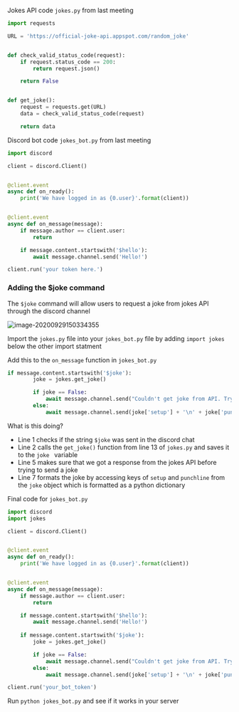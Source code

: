Jokes API code `jokes.py` from last meeting 
```python
import requests

URL = 'https://official-joke-api.appspot.com/random_joke'


def check_valid_status_code(request):
    if request.status_code == 200:
        return request.json()

    return False


def get_joke():
    request = requests.get(URL)
    data = check_valid_status_code(request)

    return data
```
Discord bot code `jokes_bot.py` from last meeting 
```python
import discord

client = discord.Client()


@client.event
async def on_ready():
    print('We have logged in as {0.user}'.format(client))


@client.event
async def on_message(message):
    if message.author == client.user:
        return

    if message.content.startswith('$hello'):
        await message.channel.send('Hello!')

client.run('your token here.')
```



### Adding the $joke command

The `$joke` command will allow users to request a joke from jokes API through the discord channel

![image-20200929150334355](notes.assets/image-20200929150334355.png)

Import the `jokes.py` file into your `jokes_bot.py` file by adding `import jokes` below the other import statment 

Add this to the `on_message` function in `jokes_bot.py`

```python
if message.content.startswith('$joke'):
        joke = jokes.get_joke()

        if joke == False:
            await message.channel.send("Couldn't get joke from API. Try again later.")
        else:
            await message.channel.send(joke['setup'] + '\n' + joke['punchline'])
```

What is this doing? 

- Line 1 checks if the string `$joke` was sent in the discord chat 
- Line 2 calls the `get_joke()`  function from line 13 of `jokes.py` and saves it to the `joke ` variable 
- Line 5 makes sure that we got a response from the jokes API before trying to send a joke 
- Line 7 formats the joke by accessing keys of `setup` and `punchline` from the `joke` object which is formatted as a python dictionary 

Final code for `jokes_bot.py`

```python
import discord
import jokes

client = discord.Client()


@client.event
async def on_ready():
    print('We have logged in as {0.user}'.format(client))


@client.event
async def on_message(message):
    if message.author == client.user:
        return

    if message.content.startswith('$hello'):
        await message.channel.send('Hello!')
        
    if message.content.startswith('$joke'):
        joke = jokes.get_joke()

        if joke == False:
            await message.channel.send("Couldn't get joke from API. Try again later.")
        else:
            await message.channel.send(joke['setup'] + '\n' + joke['punchline'])

client.run('your_bot_token')
```

Run `python jokes_bot.py` and see if it works in your server 
